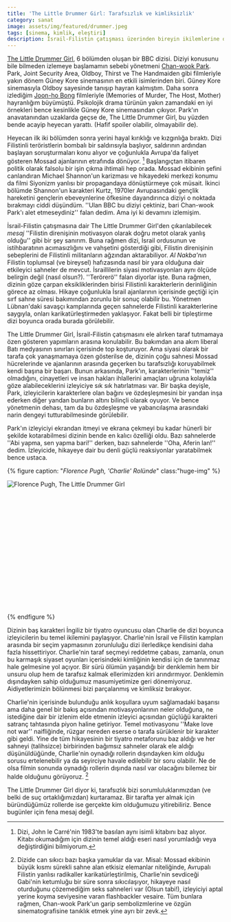 ```yaml
---
title: 'The Little Drummer Girl: Tarafsızlık ve kimliksizlik'
category: sanat
image: assets/img/featured/drummer.jpeg
tags: [sinema, kimlik, eleştiri]
description: İsrail-Filistin çatışması üzerinden bireyin ikilemlerine odaklanan başarılı bir mini dizi.
--- 
```


[The Little Drummer Girl](https://www.imdb.com/title/tt7598448/?ref_=nv_sr_1), 6 bölümden oluşan bir BBC dizisi. Diziyi konusunu bile bilmeden izlemeye başlamamın sebebi yönetmeni [Chan-wook Park](https://www.imdb.com/name/nm0661791/?ref_=nv_sr_1). Park, Joint Security Area, Oldboy, Thirst ve The Handmaiden gibi filmleriyle yakın dönem Güney Kore sinemasının en etkili isimlerinden biri. Güney Kore sinemasıyla Oldboy sayesinde tanışıp hayran kalmıştım. Daha sonra izlediğim [Joon-ho Bong](https://www.imdb.com/name/nm0094435/?ref_=fn_al_nm_1) filmleriyle (Memories of Murder, The Host, Mother) hayranlığım büyümüştü. Psikolojik drama türünün yakın zamandaki en iyi örnekleri bence kesinlikle Güney Kore sinemasından çıkıyor. Park'ın anavatanından uzaklarda geçse de, The Little Drummer Girl, bu yüzden bende acayip heyecan yarattı. (Hafif spoiler olabilir, olmayabilir de).

Heyecan ilk iki bölümden sonra yerini hayal kırıklığı ve kızgınlığa bıraktı. Dizi Filistinli teröristlerin bombalı bir saldırısıyla başlıyor, saldırının ardından başlayan soruşturmaları konu alıyor ve çoğunlukla Avrupa'da faliyet gösteren Mossad ajanlarının etrafında dönüyor. [^1] Başlangıçtan itibaren politik olarak falsolu bir işin çıkma ihtimali hep orada. Mossad ekibinin şefini canlandıran Michael Shannon'un karizması ve hikayedeki merkezi konumu da filmi Siyonizm yanlısı bir propagandaya dönüştürmeye çok müsait. İkinci bölümde Shannon'un karakteri Kurtz, 1970ler Avrupasındaki gençlik hareketini gençlerin ebeveynlerine öfkesine dayandırınca diziyi o noktada bırakmayı ciddi düşündüm. ''Ulan BBC bu diziyi çektiniz, bari Chan-wook Park'ı alet etmeseydiniz'' falan dedim. Ama iyi ki devamını izlemişim. 

İsrail-Filistin çatışmasına dair The Little Drummer Girl'den çıkarılabilecek _mesaj_ ''Filistin direnişinin motivasyon olarak doğru metot olarak yanlış olduğu'' gibi bir şey sanırım. Buna rağmen dizi, İsrail ordusunun ve istihbaratının acımasızlığını ve vahşetini gösterdiği gibi, Filistin direnişinin sebeplerini de Filistinli militanların ağzından aktarabiliyor. _Al Nakba'nın_ Filistin toplumsal (ve bireysel) hafızasında nasıl bir yara olduğuna dair etkileyici sahneler de mevcut. İsraillilerin siyasi motivasyonları aynı ölçüde belirgin değil (nasıl olsun?). ''Terörerö'' falan diyorlar işte. Buna rağmen, dizinin göze çarpan eksikliklerinden birisi Filistinli karakterlerin derinliğinin görece az olması. Hikaye çoğunlukla İsrail ajanlarının içerisinde geçtiği için sırf sahne süresi bakımından zorunlu bir sonuç olabilir bu. Yönetmen Lübnan'daki savaşçı kamplarında geçen sahnelerde Filistinli karakterlerine saygıyla, onları karikatürleştirmeden yaklaşıyor. Fakat belli bir tipleştirme dizi boyunca orada burada görülebilir. 

The Little Drummer Girl, İsrail-Filistin çatışmasını ele alırken taraf tutmamaya özen gösteren yapımların arasına konulabilir. Bu bakımdan ana akım liberal Batı medyasının sınırları içerisinde top koşturuyor. Ama siyasi olarak bir tarafa çok yanaşmamaya özen gösterilse de, dizinin çoğu sahnesi Mossad hücrelerinde ve ajanlarının arasında geçerken bu tarafsızlığı koruyabilmek kendi başına bir başarı. Bunun arkasında, Park'ın, karakterlerinin ''temiz'' olmadığını, cinayetleri ve insan hakları ihlallerini amaçları uğruna kolaylıkla göze alabileceklerini izleyiciye sık sık hatırlatması var. Bir başka deyişle, Park, izleyicilerin karakterlere olan bağını ve özdeşleşmesini bir yandan inşa ederken diğer yandan bunların altını bilinçli olarak oyuyor. Ve bence yönetmenin dehası, tam da bu özdeşleşme ve yabancılaşma arasındaki narin dengeyi tutturabilmesinde görülebilir. 

Park'ın izleyiciyi ekrandan itmeyi ve ekrana çekmeyi bu kadar hünerli bir şekilde kotarabilmesi dizinin bende en kalıcı özelliği oldu. Bazı sahnelerde ''Abi yapma, sen yapma bari!'' derken, bazı sahnelerde ''Oha, Aferin lan!'' dedim. İzleyicide, hikayeye dair bu denli güçlü reaksiyonlar yaratabilmek bence ustaca. 

{% figure caption: "_Florence Pugh, 'Charlie' Rolünde_" class:"huge-img" %}
<div class="ratio-box" style="padding-bottom: 57.85%">
<img alt="Florence Pugh, The Little Drummer Girl" class="lazyload" data-sizes="auto" data-lowsrc="/assets/img/huge/little-drummer-2-lq.jpeg" data-srcset="/assets/img/huge/little-drummer-2-900.jpeg 900w, /assets/img/huge/little-drummer-2-1400.jpeg 1400w, /assets/img/huge/little-drummer-2.jpeg 1900w">
</div>
{% endfigure %}

Dizinin baş karakteri İngiliz bir tiyatro oyuncusu olan Charlie de dizi boyunca izleyicilerin bu temel ikilemini paylaşıyor. Charlie'nin İsrail ve Filistin kampları arasında bir seçim yapmasının zorunluluğu dizi ilerledikçe kendisini daha fazla hissettiriyor. Charlie'nin taraf seçmeyi reddetme çabası, zamanla, onun bu karmaşık siyaset oyunları içerisindeki kimliğinin kendisi için de tanınmaz hale gelmesine yol açıyor. Bir sürü ölümün yaşandığı bir denklemin hem bir unsuru olup hem de tarafsız kalmak ellerimizden kiri arındırmıyor. Denklemin dışındayken sahip olduğumuz masumiyetimize geri dönemiyoruz. Aidiyetlerimizin bölünmesi bizi parçalanmış ve kimliksiz bırakıyor. 

Charlie'nin içerisinde bulunduğu anlık koşullara uyum sağlamadaki başarısı ama daha genel bir bakış açısından motivasyonlarının neler olduğuna, ne istediğine dair bir izlenim elde etmenin izleyici açısından güçlüğü karakteri satranç tahtasında piyon haline getiriyor. Temel motivasyonu ''Make love not war'' naifliğinde, rüzgar nereden eserse o tarafa sürüklenir bir karakter gibi geldi. Yine de tüm hikayesinin bir tiyatro metaforunu baz aldığı ve her sahneyi (talihsizce) birbirinden bağımsız sahneler olarak ele aldığı düşünüldüğünde, Charlie'nin oynadığı rollerin dışındayken kim olduğu sorusu ertelenebilir ya da seyirciye havale edilebilir bir soru olabilir. Ne de olsa filmin sonunda oynadığı rollerin dışında nasıl var olacağını bilemez bir halde olduğunu görüyoruz. [^2]

The Little Drummer Girl diyor ki, tarafsızlık bizi sorumluluklarımızdan (ve belki de suç ortaklığımızdan) kurtaramaz. Bir tarafta yer almak için büründüğümüz rollerde ise gerçekte kim olduğumuzu yitirebiliriz. Bence bugünler için fena mesaj değil. 








[^1]:	Dizi, John le Carré'nin 1983'te basılan aynı isimli kitabını baz alıyor. Kitabı okumadığım için dizinin temel aldığı eseri nasıl yorumladığı veya değiştirdiğini bilmiyorum. 

[^2]:	Dizide can sıkıcı bazı başka yamuklar da var. Misal: Mossad ekibinin büyük kısmı sürekli sahne alan etkisiz elemanlar niteliğinde, Avrupalı Filistin yanlısı radikaller karikatürleştirilmiş, Charlie'nin sevdiceği Gabi'nin ketumluğu bir süre sonra sıkıcılaşıyor, hikayeye nasıl oturduğunu çözemediğim seks sahneleri var (Olsun tabi!), izleyiciyi aptal yerine koyma seviyesine varan flashbackler vesaire. Tüm bunlara rağmen, Chan-wook Park'un garip sembolizmlerine ve özgün sinematografisine tanıklık etmek yine ayrı bir zevk.